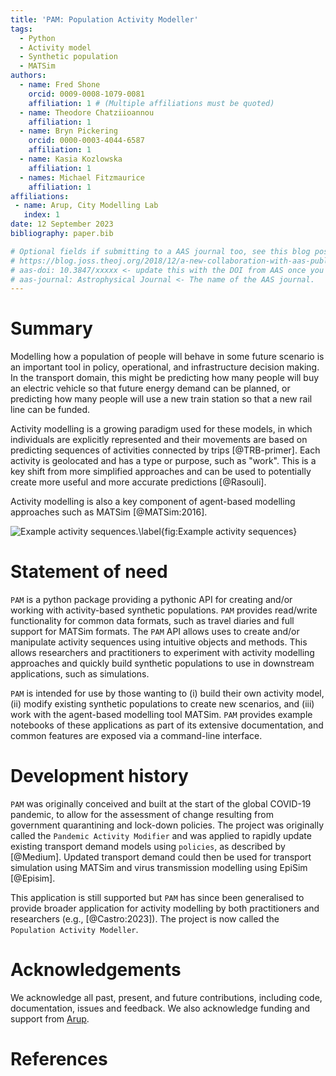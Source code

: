 ```yaml
---
title: 'PAM: Population Activity Modeller'
tags:
  - Python
  - Activity model
  - Synthetic population
  - MATSim
authors:
  - name: Fred Shone
    orcid: 0009-0008-1079-0081
    affiliation: 1 # (Multiple affiliations must be quoted)
  - name: Theodore Chatziioannou
    affiliation: 1
  - name: Bryn Pickering
    orcid: 0000-0003-4044-6587
    affiliation: 1
  - name: Kasia Kozlowska
    affiliation: 1
  - names: Michael Fitzmaurice
    affiliation: 1
affiliations:
 - name: Arup, City Modelling Lab
   index: 1
date: 12 September 2023
bibliography: paper.bib

# Optional fields if submitting to a AAS journal too, see this blog post:
# https://blog.joss.theoj.org/2018/12/a-new-collaboration-with-aas-publishing
# aas-doi: 10.3847/xxxxx <- update this with the DOI from AAS once you know it.
# aas-journal: Astrophysical Journal <- The name of the AAS journal.
---
```


# Summary

Modelling how a population of people will behave in some future scenario is an important tool in policy, operational, and infrastructure decision making.
In the transport domain, this might be predicting how many people will buy an electric vehicle so that future energy demand can be planned, or predicting how many people will use a new train station so that a new rail line can be funded.

Activity modelling is a growing paradigm used for these models, in which individuals are explicitly represented and their movements are based on predicting sequences of activities connected by trips [@TRB-primer].
Each activity is geolocated and has a type or purpose, such as "work".
This is a key shift from more simplified approaches and can be used to potentially create more useful and more accurate predictions [@Rasouli].

Activity modelling is also a key component of agent-based modelling approaches such as MATSim [@MATSim:2016].

![Example activity sequences.\label{fig:Example activity sequences}](example-activity-plans.png)

# Statement of need

`PAM` is a python package providing a pythonic API for creating and/or working with activity-based synthetic populations. `PAM` provides read/write functionality for common data formats, such as travel diaries and full support for MATSim formats.
The `PAM` API allows uses to create and/or manipulate activity sequences using intuitive objects and methods.
This allows researchers and practitioners to experiment with activity modelling approaches and quickly build synthetic populations to use in downstream applications, such as simulations.

`PAM` is intended for use by those wanting to (i) build their own activity model, (ii) modify existing synthetic populations to create new scenarios, and (iii) work with the agent-based modelling tool MATSim.
`PAM` provides example notebooks of these applications as part of its extensive documentation, and common features are exposed via a command-line interface.

# Development history

`PAM` was originally conceived and built at the start of the global COVID-19 pandemic, to allow for the assessment of change resulting from government quarantining and lock-down policies.
The project was originally called the `Pandemic Activity Modifier` and was applied to rapidly update existing transport demand models using `policies`, as described by [@Medium].
Updated transport demand could then be used for transport simulation using MATSim and virus transmission modelling using EpiSim [@Episim].

This application is still supported but `PAM` has since been generalised to provide broader application for activity modelling by both practitioners and researchers (e.g., [@Castro:2023]).
The project is now called the `Population Activity Modeller`.

# Acknowledgements

We acknowledge all past, present, and future contributions, including code, documentation, issues and feedback.
We also acknowledge funding and support from [Arup](https://www.arup.com/).

# References
